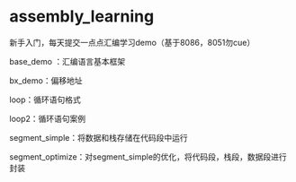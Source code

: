 # assembly_learning
新手入门，每天提交一点点汇编学习demo（基于8086，8051勿cue）

base_demo ：汇编语言基本框架

bx_demo：偏移地址

loop：循环语句格式

loop2：循环语句案例

segment_simple：将数据和栈存储在代码段中运行

segment_optimize：对segment_simple的优化，将代码段，栈段，数据段进行封装